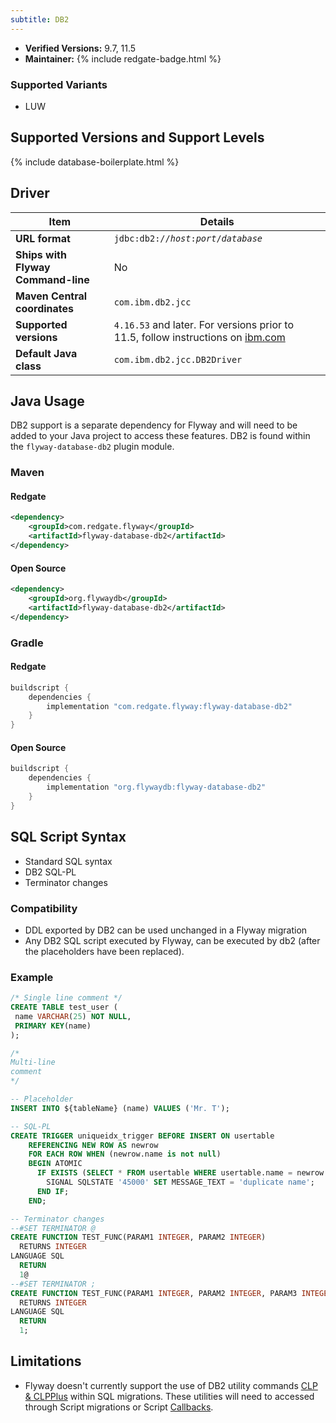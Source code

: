 ```yaml
---
subtitle: DB2
---
```


- **Verified Versions:** 9.7, 11.5
- **Maintainer:** {% include redgate-badge.html %}
### Supported Variants
- LUW

## Supported Versions and Support Levels

{% include database-boilerplate.html %}

## Driver

| Item                               | Details                                                                                                                                      |
|------------------------------------|----------------------------------------------------------------------------------------------------------------------------------------------|
| **URL format**                     | <code>jdbc:db2://<i>host</i>:<i>port</i>/<i>database</i></code>                                                                              |
| **Ships with Flyway Command-line** | No                                                                                                                                           |
| **Maven Central coordinates**      | `com.ibm.db2.jcc`                                                                                                                            |
| **Supported versions**             | `4.16.53` and later. For versions prior to 11.5, follow instructions on [ibm.com](http://www-01.ibm.com/support/docview.wss?uid=swg21363866) |
| **Default Java class**             | `com.ibm.db2.jcc.DB2Driver`                                                                                                                  |


## Java Usage
DB2 support is a separate dependency for Flyway and will need to be added to your Java project to access these features.
DB2 is found within the `flyway-database-db2` plugin module.
### Maven
#### Redgate
```xml
<dependency>
    <groupId>com.redgate.flyway</groupId>
    <artifactId>flyway-database-db2</artifactId>
</dependency>
```
#### Open Source
```xml
<dependency>
    <groupId>org.flywaydb</groupId>
    <artifactId>flyway-database-db2</artifactId>
</dependency>
```

### Gradle
#### Redgate
```groovy
buildscript {
    dependencies {
        implementation "com.redgate.flyway:flyway-database-db2"
    }
}
```
#### Open Source
```groovy
buildscript {
    dependencies {
        implementation "org.flywaydb:flyway-database-db2"
    }
}
```

## SQL Script Syntax

- Standard SQL syntax
- DB2 SQL-PL
- Terminator changes

### Compatibility

- DDL exported by DB2 can be used unchanged in a Flyway migration
- Any DB2 SQL script executed by Flyway, can be executed by db2 (after the placeholders have been replaced).

### Example

```sql
/* Single line comment */
CREATE TABLE test_user (
 name VARCHAR(25) NOT NULL,
 PRIMARY KEY(name)
);

/*
Multi-line
comment
*/

-- Placeholder
INSERT INTO ${tableName} (name) VALUES ('Mr. T');

-- SQL-PL
CREATE TRIGGER uniqueidx_trigger BEFORE INSERT ON usertable
	REFERENCING NEW ROW AS newrow
    FOR EACH ROW WHEN (newrow.name is not null)
	BEGIN ATOMIC
      IF EXISTS (SELECT * FROM usertable WHERE usertable.name = newrow.name) THEN
        SIGNAL SQLSTATE '45000' SET MESSAGE_TEXT = 'duplicate name';
      END IF;
    END;

-- Terminator changes
--#SET TERMINATOR @
CREATE FUNCTION TEST_FUNC(PARAM1 INTEGER, PARAM2 INTEGER)
  RETURNS INTEGER
LANGUAGE SQL
  RETURN
  1@   
--#SET TERMINATOR ;
CREATE FUNCTION TEST_FUNC(PARAM1 INTEGER, PARAM2 INTEGER, PARAM3 INTEGER)
  RETURNS INTEGER
LANGUAGE SQL
  RETURN
  1;
```
 
## Limitations

- Flyway doesn't currently support the use of DB2 utility commands [CLP & CLPPlus](https://www.ibm.com/docs/en/db2/10.1.0?topic=clp-command-line-processor-features) within SQL migrations. These utilities will need to accessed through Script migrations or Script [Callbacks](/callback-events).